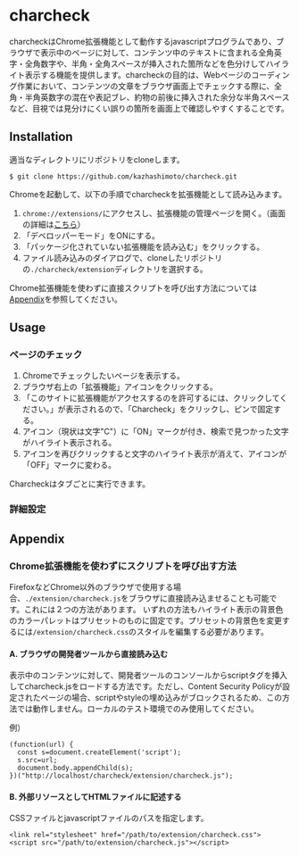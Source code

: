 # charcheck
charcheckはChrome拡張機能として動作するjavascriptプログラムであり、ブラウザで表示中のページに対して、コンテンツ中のテキストに含まれる全角英字・全角数字や、半角・全角スペースが挿入された箇所などを色分けしてハイライト表示する機能を提供します。charcheckの目的は、Webページのコーディング作業において、コンテンツの文章をブラウザ画面上でチェックする際に、全角・半角英数字の混在や表記ブレ、約物の前後に挿入された余分な半角スペースなど、目視では見分けにくい誤りの箇所を画面上で確認しやすくすることです。

## Installation
適当なディレクトリにリポジトリをcloneします。
```
$ git clone https://github.com/kazhashimoto/charcheck.git
```

Chromeを起動して、以下の手順でcharcheckを拡張機能として読み込みます。
1. ```chrome://extensions/```にアクセスし、拡張機能の管理ページを開く。（画面の詳細は[こちら](https://developer.chrome.com/docs/extensions/mv3/getstarted/)）
1. 「デベロッパーモード」をONにする。
1. 「パッケージ化されていない拡張機能を読み込む」をクリックする。
1. ファイル読み込みのダイアログで、cloneしたリポジトリの```./charcheck/extension```ディレクトリを選択する。

Chrome拡張機能を使わずに直接スクリプトを呼び出す方法については[Appendix](#Appendix)を参照してください。

## Usage
### ページのチェック
1. Chromeでチェックしたいページを表示する。
1. ブラウザ右上の「拡張機能」アイコンをクリックする。
1. 「このサイトに拡張機能がアクセスするのを許可するには、クリックしてください。」が表示されるので、「Charcheck」をクリックし、ピンで固定する。
1. アイコン（現状は文字"C"）に「ON」マークが付き、検索で見つかった文字がハイライト表示される。
1. アイコンを再びクリックすると文字のハイライト表示が消えて、アイコンが「OFF」マークに変わる。

Charcheckはタブごとに実行できます。

### 詳細設定

## Appendix
### Chrome拡張機能を使わずにスクリプトを呼び出す方法
FirefoxなどChrome以外のブラウザで使用する場合、```./extension/charcheck.js```をブラウザに直接読み込ませることも可能です。これには２つの方法があります。
いずれの方法もハイライト表示の背景色のカラーパレットはプリセットのものに固定です。プリセットの背景色を変更するには```/extension/charcheck.css```のスタイルを編集する必要があります。

#### A. ブラウザの開発者ツールから直接読み込む
表示中のコンテンツに対して、開発者ツールのコンソールからscriptタグを挿入してcharcheck.jsをロードする方法です。ただし、Content Security Policyが設定されたページの場合、scriptやstyleの埋め込みがブロックされるため、この方法では動作しません。ローカルのテスト環境でのみ使用してください。

例）
```
(function(url) {
  const s=document.createElement('script');
  s.src=url;
  document.body.appendChild(s);
})("http://localhost/charcheck/extension/charcheck.js");
```

#### B. 外部リソースとしてHTMLファイルに記述する
CSSファイルとjavascriptファイルのパスを指定します。
```
<link rel="stylesheet" href="/path/to/extension/charcheck.css">
<script src="/path/to/extension/charcheck.js"></script>
```
